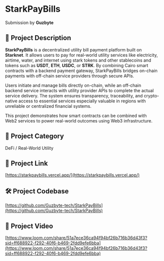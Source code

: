 # StarkPayBills  
Submission by **Guzbyte**

## 🧾 Project Description  
**StarkPayBills** is a decentralized utility bill payment platform built on **Starknet**. It allows users to pay for real-world utility services like electricity, airtime, water, and internet using stark tokens and other stablecoins and tokens such as **USDT**, **ETH**, **USDC**, or **STRK**. By combining Cairo smart contracts with a backend payment gateway, StarkPayBills bridges on-chain payments with off-chain service providers through secure APIs.

Users initiate and manage bills directly on-chain, while an off-chain backend service interacts with utility provider APIs to complete the actual service delivery. The system ensures transparency, traceability, and crypto-native access to essential services  especially valuable in regions with unreliable or centralized financial systems.

This project demonstrates how smart contracts can be combined with Web2 services to power real-world outcomes using Web3 infrastructure.

## 🧩 Project Category  
DeFi / Real-World Utility

## 🔗 Project Link  
[https://starkpaybills.vercel.app/](https://starkpaybills.vercel.app/)

## 🛠 Project Codebase  
[https://github.com/Guzbyte-tech/StarkPayBills](https://github.com/Guzbyte-tech/StarkPayBills)

## 🎥 Project Video  
[https://www.loom.com/share/51a7ece36ca94f94bf26b716b36d43f3?sid=ff688922-f292-40f6-b469-2fdd9efe6bba](https://www.loom.com/share/51a7ece36ca94f94bf26b716b36d43f3?sid=ff688922-f292-40f6-b469-2fdd9efe6bba)
